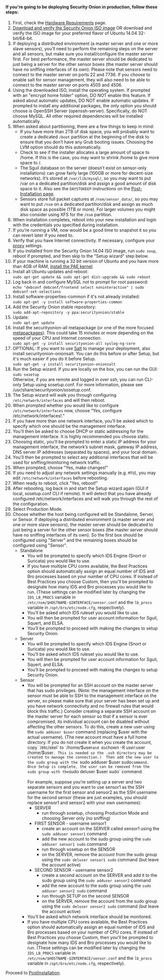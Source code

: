 #### If you're going to be deploying Security Onion in production, follow these steps: ####
  1. First, check the [Hardware Requirements](Hardware) page.
  1. [Download and verify the Security Onion ISO image](https://github.com/Security-Onion-Solutions/security-onion/blob/master/Verify_ISO.md) OR download and verify the ISO image for your preferred flavor of Ubuntu 14.04 32-bit/64-bit.  
  1. If deploying a distributed environment (a master server and one or more slave sensors), you’ll need to perform the remaining steps on the server and all sensors, but make sure you install/configure the master server first.  For best performance, the master server should be dedicated to just being a server for the other sensor boxes (the master server should have no sniffing interfaces of its own).  Please note that sensors need to connect to the master server on ports 22 and 7736.  If you choose to enable salt for sensor management, they will also need to be able to connect to the master server on ports 4505 and 4506.<br>
  1. Using the downloaded ISO, install the operating system. If prompted with an "encrypt home folder" option, DO NOT enable this feature.  If asked about automatic updates, DO NOT enable automatic updates.  If prompted to install any additional packages, the only option you should choose is OpenSSH Server (openssh-server). Specifically, do NOT choose MySQL. All other required dependencies will be installed automatically.<br>
  1. When asked about partitioning, there are a few things to keep in mind:  
      * If you have more than 2TB of disk space, you will probably want to create a dedicated `/boot` partition at the beginning of the disk to ensure that you don’t have any Grub booting issues.  Choosing the LVM option should do this automatically.  
      * Check to see if the installer allocates a large amount of space to /home. If this is the case, you may want to shrink /home to give more space to /.<br>
      * The Sguil database on the server (doesn’t exist on sensor-only installations) can grow fairly large (100GB or more for decent-size networks). It’s stored at `/var/lib/mysql/`, so you may want to put /var on a dedicated partition/disk and assign a good amount of disk space to it. Also see the `DAYSTOKEEP` instructions on the [Post-Installation page](https://github.com/Security-Onion-Solutions/security-onion/wiki/PostInstallation).<br>
      * Sensors store full packet captures at `/nsm/sensor_data/`, so you may want to put `/nsm` on a dedicated partition/disk and assign as much disk space as possible (1TB or more). For larger volumes you might also consider using XFS for the `/nsm` partition.<br>
  1. When installation completes, reboot into your new installation and login with the credentials you specified during installation.<br>
  1. If you’re running a VM, now would be a good time to snapshot it so you can revert later if you need to.<br>
  1. Verify that you have Internet connectivity. If necessary, configure your [proxy](Proxy) settings</a>.<br>
  1. If you installed from the Security Onion 14.04 ISO image, run `sudo soup`, reboot if prompted, and then skip to the "Setup wizard" step below.<br>
  1. If your machine is running a 32 bit version of Ubuntu and you have more than 4GB of RAM, <a href='https://help.ubuntu.com/community/EnablingPAE'>install the PAE kernel</a>.<br>
  1. Install all Ubuntu updates and reboot:  
```sudo apt-get update && sudo apt-get dist-upgrade && sudo reboot```
  1. Log back in and configure MySQL not to prompt for root password:<br>
`echo "debconf debconf/frontend select noninteractive" | sudo debconf-set-selections`
  1. Install software-properties-common if it's not already installed:<br>
`sudo apt-get -y install software-properties-common`
  1. Add the Security Onion stable repository:<br>
`sudo add-apt-repository -y ppa:securityonion/stable`
  1. Update:<br>
`sudo apt-get update`
  1. Install the securityonion-all metapackage (or one of the more focused [metapackages](MetaPackages)). This could take 15 minutes or more depending on the speed of your CPU and Internet connection.<br>
`sudo apt-get -y install securityonion-all syslog-ng-core`
  1. OPTIONAL: If you want to use [Salt](Salt) to manage your deployment, also install securityonion-onionsalt.  You can do this before or after Setup, but it's much easier if you do it before Setup.<br>
`sudo apt-get -y install securityonion-onionsalt`
  1. Run the Setup wizard.  If you are locally on the box, you can run the GUI:  
`sudo sosetup`  
Otherwise, if you are remote and logged in over ssh, you can run CLI-only Setup using sosetup.conf.  For more information, please see /usr/share/securityonion/sosetup.conf.
  1. The Setup wizard will walk you through configuring `/etc/network/interfaces` and will then reboot.<br>
  1. When prompted whether you would like to configure `/etc/network/interfaces` now, choose “Yes, configure /etc/network/interfaces!.”<br>
  1. If you have more than one network interface, you’ll be asked which to specify which one should be the management interface.<br>
  1. You’ll then be asked to choose DHCP or static addressing for the management interface. It is highly recommended you choose static.<br>
  1. Choosing static, you’ll be prompted to enter a static IP address for your management interface, the network’s subnet mask, gateway IP address, DNS server IP addresses (separated by spaces), and your local domain.<br>
  1. You’ll then be prompted to select any additional interfaces that will be used for sniffing/monitoring network traffic.<br>
  1. When prompted, choose “Yes, make changes!"<br>
  1. If you need to adjust any network settings manually (e.g. `MTU`), you may edit `/etc/network/interfaces` before rebooting.<br>
  1. When ready to reboot, click "Yes, reboot!”<br>
  1. After rebooting, log back in and start the Setup wizard again (GUI if local, sosetup.conf CLI if remote). It will detect that you have already configured /etc/network/interfaces and will walk you through the rest of the configuration.<br>
  1. Select Production Mode.<br>
  1. Choose whether the host being configured will be Standalone, Server, or Sensor.  If deploying a distributed environment (a master server and one or more slave sensors), the master server should be dedicated to just being a server for the other sensor boxes (the master server should have no sniffing interfaces of its own).  So the first box should be configured using "Server" and the remaining boxes should be configured using "Sensor".<br>
      * Standalone<br>
        * You will be prompted to specify which IDS Engine (Snort or Suricata) you would like to use.<br>
        * If you have multiple CPU cores available, the Best Practices option should automatically assign an equal number of IDS and Bro processes based on your number of CPU cores.  If instead of Best Practices you choose Custom, then you'll be prompted to designate how many IDS and Bro processes you would like to run. (These settings can be modified later by changing the `IDS_LB_PROCS` variable in `/etc/nsm/$HOSTNAME-$INTERFACE/sensor.conf` and the `lb_procs` variable in `/opt/bro/etc/node.cfg`, respectively).<br>
        * You’ll be asked which IDS ruleset you would like to use.<br>
        * You will then be prompted for user account information for Sguil, Squert, and ELSA.<br>
        * You’ll be prompted to proceed with making the changes to setup Security Onion.<br>
      * Server<br>
        * You will be prompted to specify which IDS Engine (Snort or Suricata) you would like to use.<br>
        * You’ll be asked which IDS ruleset you would like to use.<br>
        * You will then be prompted for user account information for Sguil, Squert, and ELSA.<br>
        * You’ll be prompted to proceed with making the changes to setup Security Onion.<br>
      * Sensor<br>
        * You will be prompted for an SSH account on the master server that has sudo privileges. (Note: the management interface on the sensor must be able to SSH to the management interface on the server, so please make sure that your server has been set up and you have network connectivity and no firewall rules that would block this traffic.) Consider creating a separate SSH account on the master server for each sensor so that if a sensor is ever compromised, its individual account can be disabled without affecting the other sensors. To do this, create a new user using the `sudo adduser $user` command (replacing $user with the actual username).  (The new account must have a full home directory. If you do not create it when you create the account, copy `/etc/skel` to `/home/$user` and do `chown -R $user:$user /home/$user`. This is needed so the .ssh directory may be created to manage the connection.)  Then add the new user to the sudo group with the `sudo adduser $user sudo` command. Once Setup is complete, the user can be removed from the sudo group with the `sudo deluser $user sudo` command.<br><br>For example, suppose you’re setting up a server and two separate sensors and you want to use sensor1 as the SSH username for the first sensor and sensor2 as the SSH username for the second sensor (these are just examples, you should replace sensor1 and sensor2 with your own usernames):<br>
          * SERVER<br>
            * run through sosetup, choosing Production Mode and choosing Server only (no sniffing)<br>
          * FIRST SENSOR - username sensor1<br>
            * create an account on the SERVER called sensor1 using the `sudo adduser sensor1` command<br>
            * add the new account to the sudo group using the `sudo adduser sensor1 sudo` command<br>
            * run through sosetup on the SENSOR<br>
            * on the SERVER, remove the account from the sudo group using the `sudo deluser sensor1 sudo` command (but leave the account active)<br>
          * SECOND SENSOR - username sensor2<br>
            * create a second account on the SERVER and add it to the sudo group using the `sudo adduser sensor2` command<br>
            * add the new account to the sudo group using the `sudo adduser sensor2 sudo` command<br>
            * run through SETUP on the second SENSOR<br>
            * on the SERVER, remove the account from the sudo group using the `sudo deluser sensor2 sudo` command (but leave the account active)<br>
        * You’ll be asked which network interface should be monitored.<br>
        * If you have multiple CPU cores available, the Best Practices option should automatically assign an equal number of IDS and Bro processes based on your number of CPU cores.  If instead of Best Practices you choose Custom, then you'll be prompted to designate how many IDS and Bro processes you would like to run. (These settings can be modified later by changing the `IDS_LB_PROCS` variable in `/etc/nsm/$HOSTNAME-$INTERFACE/sensor.conf` and the `lb_procs` variable in `/opt/bro/etc/node.cfg`, respectively).


Proceed to [PostInstallation](PostInstallation).